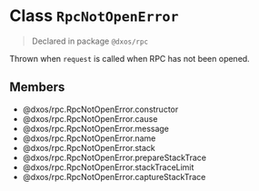 # Class `RpcNotOpenError`
> Declared in package `@dxos/rpc`

Thrown when  `request`  is called when RPC has not been opened.

## Members
- @dxos/rpc.RpcNotOpenError.constructor
- @dxos/rpc.RpcNotOpenError.cause
- @dxos/rpc.RpcNotOpenError.message
- @dxos/rpc.RpcNotOpenError.name
- @dxos/rpc.RpcNotOpenError.stack
- @dxos/rpc.RpcNotOpenError.prepareStackTrace
- @dxos/rpc.RpcNotOpenError.stackTraceLimit
- @dxos/rpc.RpcNotOpenError.captureStackTrace
